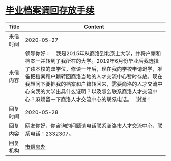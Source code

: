 # <a href="http://www.shangluo.gov.cn/zmhd/ldxxxx.jsp?urltype=leadermail.LeaderMailContentUrl&wbtreeid=1112&leadermailid=5915">毕业档案调回存放手续</a>
| Title |                                                                                              Content                                                                                              |
|:-----:|---------------------------------------------------------------------------------------------------------------------------------------------------------------------------------------------------|
| 来信时间  | 2020-05-27                                                                                                                                                                                        |
| 来信内容  | 领导你好：    我是2015年从商洛到北京上大学，并将户籍和档案一并转到了我所在的大学。2019年6月份毕业后我选择了读本校的双学位，修读一年后，现在我向学校申请退学，准备把档案和户籍转回商洛当地的人才交流中心暂时存放。现在我想问下要把我的档案和户籍转回来，需要商洛的人才交流中心向我的大学出具什么证明？以及怎么联系商洛人才交流中心？麻烦留一下商洛人才交流中心的联系电话。   谢谢！ |
| 回复时间  | 2020-05-28                                                                                                                                                                                        |
| 回复内容  | 网友你好，你咨询的问题请电话联系商洛市人才交流中心，联系电话：2332307。                                                                                                                                                           |
| 回复机构  | <a href="../../category/agencies/市信息办.md">市信息办</a>                                                                                                                                                |